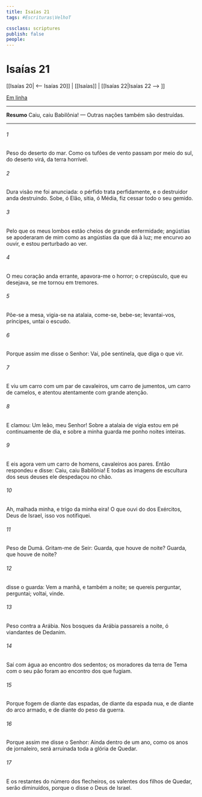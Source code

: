 ```yaml
---
title: Isaías 21
tags: #Escrituras\VelhoT

cssclass: scriptures
publish: false
people:
---
```


# Isaías 21
[[Isaías 20| <-- Isaías 20]] | [[Isaías]] | [[Isaías 22|Isaías 22 --> ]]

[Em linha](https://churchofjesuschrist.org/study/scriptures/ot/isa/21?lang=por)

---
__Resumo__
Caiu, caiu Babilônia! — Outras nações também são destruídas.

---
###### 1 
Peso do deserto  do mar. Como os tufões de vento passam por meio  do sul,  do deserto virá, da terra horrível.

###### 2 
Dura visão me foi anunciada: o pérfido trata perfidamente, e o destruidor anda destruindo. Sobe, ó Elão, sitia, ó Média,  fiz cessar todo o seu gemido.

###### 3 
Pelo que os meus lombos estão cheios de grande enfermidade; angústias se apoderaram de mim como as angústias da que dá à luz;  me encurvo ao ouvir, e estou perturbado ao ver.

###### 4 
O meu coração anda errante, apavora-me o horror;  o crepúsculo, que eu desejava, se me tornou em tremores.

###### 5 
Põe-se a mesa, vigia-se na atalaia, come-se, bebe-se; levantai-vos, príncipes,  untai o escudo.

###### 6 
Porque assim me disse o Senhor: Vai, põe  sentinela,  que diga o que vir.

###### 7 
E viu um carro com um par de cavaleiros, um carro de jumentos,  um carro de camelos, e atentou atentamente com grande atenção.

###### 8 
E clamou: Um leão, meu Senhor! Sobre a atalaia de vigia estou em pé continuamente de dia, e sobre a minha guarda me ponho noites inteiras.

###### 9 
E eis agora vem um carro de homens,  cavaleiros aos pares. Então respondeu e disse: Caiu, caiu Babilônia! E todas as imagens de escultura dos seus deuses ele despedaçou no chão.

###### 10 
Ah, malhada minha, e trigo da minha eira! O que ouvi do  dos Exércitos, Deus de Israel, isso vos notifiquei.

###### 11 
Peso de Dumá. Gritam-me de Seir: Guarda, que houve de noite? Guarda, que houve de noite?

###### 12 
 disse o guarda: Vem a manhã, e também a noite; se quereis perguntar, perguntai; voltai,  vinde.

###### 13 
Peso contra a Arábia. Nos bosques da Arábia passareis a noite, ó viandantes de Dedanim.

###### 14 
Saí com água ao encontro dos sedentos; os moradores da terra de Tema com o seu pão foram ao encontro dos que fugiam.

###### 15 
Porque fogem de diante das espadas, de diante da espada nua, e de diante do arco armado, e de diante do peso da guerra.

###### 16 
Porque assim me disse o Senhor: Ainda dentro de um ano, como os anos de jornaleiro, será arruinada toda a glória de Quedar.

###### 17 
E os restantes do número dos flecheiros, os valentes dos filhos de Quedar, serão diminuídos, porque  o disse o  Deus de Israel.

